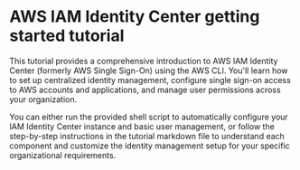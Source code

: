 # AWS IAM Identity Center getting started tutorial

This tutorial provides a comprehensive introduction to AWS IAM Identity Center (formerly AWS Single Sign-On) using the AWS CLI. You'll learn how to set up centralized identity management, configure single sign-on access to AWS accounts and applications, and manage user permissions across your organization.

You can either run the provided shell script to automatically configure your IAM Identity Center instance and basic user management, or follow the step-by-step instructions in the tutorial markdown file to understand each component and customize the identity management setup for your specific organizational requirements.
